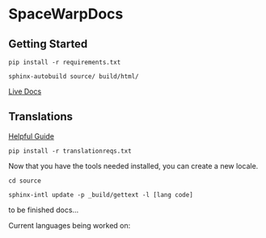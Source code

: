 ﻿# SpaceWarpDocs
 
 ## Getting Started

 `pip install -r requirements.txt`
 
 `sphinx-autobuild source/ build/html/`
 
 [Live Docs](https://spacewarpdocs.readthedocs.io/)


## Translations
[Helpful Guide](https://docs.readthedocs.io/en/stable/guides/manage-translations-sphinx.html)

`pip install -r translationreqs.txt`

Now that you have the tools needed installed, you can create a new locale.

`cd source`

`sphinx-intl update -p _build/gettext -l [lang code]`

to be finished docs...

Current languages being worked on: